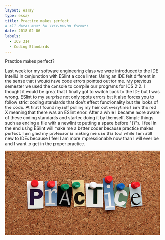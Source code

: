 ```yaml
---
layout: essay
type: essay
title: Practice makes perfect
# All dates must be YYYY-MM-DD format!
date: 2018-02-06
labels:
  - ICS 314
  - Coding Standards
---
```


Practice makes perfect?

Last week for my software engineering class we were introduced to the IDE IntelliJ in conjunction with ESlint a code linter. Using an IDE felt different in the sense that I would have code errors pointed out for me. My previous semester we used the console to compile our programs for ICS 212. I thought it would be great that I finally got to switch back to the IDE but I was wrong. ESlint to my surprise not only spots errors but it also forces you to follow strict coding standards that don't effect functionality but the looks of the code. At first I found myself pulling my hair out everytime I saw the red X meaning that there was an ESlint error. After a while I became more aware of these coding standards and started doing it by themself. Simple things such as ending a file with a newlint to putting a space before "{}"s. I feel in the end using ESlint will make me a better coder because practice makes perfect. I am glad my professor is making me use this tool while I am still new to IDEs because I feel I am more impressionable now than I will ever be and I want to get in the proper practice.

<img src="../images/practice.jpg">
